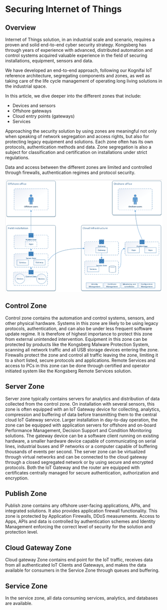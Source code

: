 # Securing Internet of Things

## Overview
Internet of Things solution, in an industrial scale and scenario, requires a proven and solid end-to-end cyber security strategy. Kongsberg has through years of experience with advanced, distributed automation and control systems acquired valuable experience in the field of securing installations, equipment, sensors and data.

We have developed an end-to-end approach, following our Kognifai IoT reference architecture, segregating components and zones, as well as taking care of the life cycle management of operating long living solutions in the industrial space.

In this article, we dive deeper into the different zones that include:

*	Devices and sensors
*	Offshore gateways
*	Cloud entry points (gateways)
*	Services

Approaching the security solution by using zones are meaningful not only when speaking of network segregation and access rights, but also for protecting legacy equipment and solutions. Each zone often has its own protocols, authentication methods and data. Zone segregation is also a subject for classification and certification on installations under strict regulations.

Data and access between the different zones are limited and controlled through firewalls, authentication regimes and protocol security.
 
 ![](Images/Securing%20Internet.png)

## Control Zone

Control zone contains the automation and control systems, sensors, and other physical hardware.
Systems in this zone are likely to be using legacy protocols, authentication, and can also be under less frequent software update regime. It is therefore of highest importance to protect this zone from external unintended intervention.
Equipment in this zone can be protected by products like the Kongsberg Malware Protection System, scanning all network traffic and all USB storage devices entering the zone.
Firewalls protect the zone and control all traffic leaving the zone, limiting it to a short listed, secure protocols and applications.
Remote Services and access to PCs in this zone can be done through certified and operator initiated system like the Kongsberg Remote Services solution.

## Server Zone

Server zone typically contains servers for analytics and distribution of data collected from the control zone.
On installation with several sensors, this zone is often equipped with an IoT Gateway device for collecting, analytics, compression and buffering of data before transmitting them to the central cloud IoT Gateway service.
Larger installation in day-to-day operation, the zone can be equipped with application servers for offshore and on-board Performance Management, Decision Support and Condition Monitoring solutions.
The gateway device can be a software client running on existing hardware, a smaller hardware device capable of communicating on serial lines, industrial buses and IP networks or a computer capable of buffering thousands of events per second.
The server zone can be virtualized through virtual networks and can be connected to the cloud gateway through a closed segregated network or by using secure and encrypted protocols.
Both the IoT Gateway and the router are equipped with certificates centrally managed  for secure authentication, authorization and encryption.

## Publish Zone

Publish zone contains any offshore user-facing applications, APIs, and integrated solutions. It also provides application firewall functionality. This zone is protected by Application Firewalls, DDoS measurements. Access to Apps, APIs and data is controlled by authentication schemes and Identity Management enforcing the correct level of security for the solution and protection level.

## Cloud Gateway Zone

Cloud gateway Zone contains end point for the IoT traffic, receives data from all authenticated IoT Clients and Gateways, and makes the data available for consumers in the Service Zone through queues and buffering.

## Service Zone

In the service zone, all data consuming services, analytics, and databases are available.



